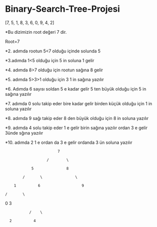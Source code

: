 # Binary-Search-Tree-Projesi
  [7, 5, 1, 8, 3, 6, 0, 9, 4, 2]
  
*Bu dizimizin root değeri 7 dir.

  Root=7
  
*2. adımda rootun 5<7 olduğu içinde solunda 5

*3.adımda 1<5 olduğu için 5 in soluna 1 gelir

*4. adımda 8>7 olduğu için rootun sağına 8 gelir

*5. adımda 5>3>1 olduğu için 3 1 in sağına yazılır

*6. Adımda 6 sayısı soldan 5 e kadar gelir 5 ten büyük olduğu için 5 in sağına yazılır

*7. adımda 0 solu takip eder bire kadar gelir birden küçük olduğu için 1 in soluna yazılır

*8. adımda 9 sağı takip eder 8 den büyük olduğu için 8 in soluna yazılır

*9. adımda 4 solu takip eder 1 e gelir birin sağına yazılır ordan 3 e gelir 3ünde sğına yazılır

*10. adımda 2 1 e ordan da 3 e gelir ordanda 3 ün soluna yazılır

  
                          	7
				
                       /		\	
		       
                5				8		

            /		\				\	

        1		   6				   9

    /		\				


 0		    3		

               /	\		

	  2		     4			
